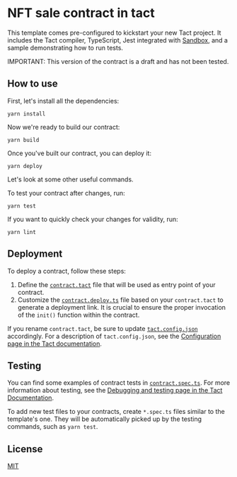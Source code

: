 # NFT sale contract in tact

This template comes pre-configured to kickstart your new Tact project. It includes the Tact compiler, TypeScript, Jest integrated with [Sandbox](https://github.com/ton-org/sandbox), and a sample demonstrating how to run tests.

IMPORTANT: This version of the contract is a draft and has not been tested.

## How to use

First, let's install all the dependencies:

```shell
yarn install
```

Now we're ready to build our contract:

```shell
yarn build
```

Once you've built our contract, you can deploy it:

```shell
yarn deploy
```

Let's look at some other useful commands.

To test your contract after changes, run:

```shell
yarn test
```

If you want to quickly check your changes for validity, run:

```shell
yarn lint
```

## Deployment

To deploy a contract, follow these steps:

1. Define the [`contract.tact`](./sources/contract.tact) file that will be used as entry point of your contract.
2. Customize the [`contract.deploy.ts`](./sources/contract.deploy.ts) file based on your `contract.tact` to generate a deployment link. It is crucial to ensure the proper invocation of the `init()` function within the contract.

If you rename `contract.tact`, be sure to update [`tact.config.json`](./tact.config.json) accordingly. For a description of `tact.config.json`, see the [Configuration page in the Tact documentation](https://docs.tact-lang.org/book/config).

## Testing

You can find some examples of contract tests in [`contract.spec.ts`](./sources/contract.spec.ts). For more information about testing, see the [Debugging and testing page in the Tact Documentation](https://docs.tact-lang.org/book/debug).

To add new test files to your contracts, create `*.spec.ts` files similar to the template's one. They will be automatically picked up by the testing commands, such as `yarn test`.

## License

[MIT](./LICENSE)
